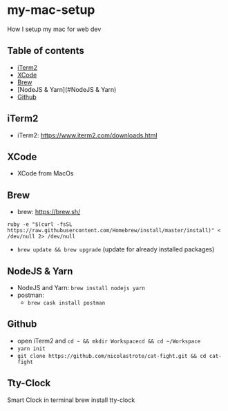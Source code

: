 # my-mac-setup
How I setup my mac for web dev

## Table of contents
- [iTerm2](#iTerm2)
- [XCode](#XCode)
- [Brew](#Brew)
- [NodeJS & Yarn](#NodeJS & Yarn)
- [Github](#github)

## iTerm2
  - iTerm2: https://www.iterm2.com/downloads.html
  
## XCode
  - XCode from MacOs
  
## Brew
  - brew: https://brew.sh/
  ```
  ruby -e "$(curl -fsSL https://raw.githubusercontent.com/Homebrew/install/master/install)" < /dev/null 2> /dev/null
  ```
  - `brew update && brew upgrade` (update for already installed packages)
  
 ## NodeJS & Yarn 
  - NodeJS and Yarn: `brew install nodejs yarn`
  - postman:
    - `brew cask install postman`

## Github
- open iTerm2 and `cd ~ && mkdir Workspacecd && cd ~/Workspace`
- `yarn init`
- `git clone https://github.com/nicolastrote/cat-fight.git && cd cat-fight`

## Tty-Clock
Smart Clock in terminal
brew install tty-clock
